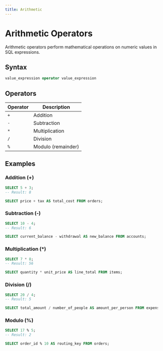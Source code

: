 ```yaml
---
title: Arithmetic
---
```


# Arithmetic Operators

Arithmetic operators perform mathematical operations on numeric values in SQL expressions.

## Syntax

```sql
value_expression operator value_expression
```

## Operators

| Operator | Description |
|----------|-------------|
| `+` | Addition |
| `-` | Subtraction |
| `*` | Multiplication |
| `/` | Division |
| `%` | Modulo (remainder) |

## Examples

### Addition (+)

```sql
SELECT 5 + 3;
-- Result: 8

SELECT price + tax AS total_cost FROM orders;
```

### Subtraction (-)

```sql
SELECT 10 - 4;
-- Result: 6

SELECT current_balance - withdrawal AS new_balance FROM accounts;
```

### Multiplication (*)

```sql
SELECT 7 * 8;
-- Result: 56

SELECT quantity * unit_price AS line_total FROM items;
```

### Division (/)

```sql
SELECT 20 / 4;
-- Result: 5

SELECT total_amount / number_of_people AS amount_per_person FROM expenses;
```

### Modulo (%)

```sql
SELECT 17 % 5;
-- Result: 2

SELECT order_id % 10 AS routing_key FROM orders;
```
